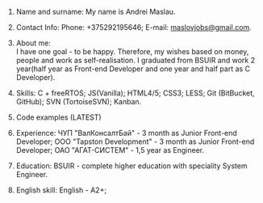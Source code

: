 1. Name and surname:
   My name is Andrei Maslau.  

2. Contact Info:
   Phone: +375292195646;
   E-mail: maslovjobs@gmail.com.  

3. About me:  
   I have one goal - to be happy. Therefore, my wishes based on money, people and work as self-realisation. I graduated from BSUIR and work 2 year(half year as Front-end Developer and one year and half part as C Developer).

4. Skills: 
   C + freeRTOS; 
   JS(Vanilla); 
   HTML4/5;
   CSS3;
   LESS; 
   Git (BitBucket, GitHub);
   SVN (TortoiseSVN);
   Kanban.

5. Code examples (LATEST)

6. Experience: 
   ЧУП "ВалКонсалтБай" - 3 month as Junior Front-end Developer; 
   ООО "Tapston Development" - 3 month as Junior Front-end Developer; 
   ОАО "АГАТ-СИСТЕМ" - 1,5 year as Engineer.

7. Education:
   BSUIR - complete higher education with speciality System Engineer.

8. English skill:
   English - A2+;